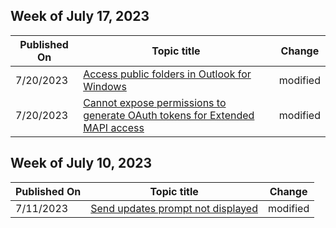 <!-- This file is generated automatically each week. Changes made to this file will be overwritten.-->



## Week of July 17, 2023


| Published On |Topic title | Change |
|------|------------|--------|
| 7/20/2023 | [Access public folders in Outlook for Windows](/outlook/troubleshoot/user-interface/navigate-to-public-folders-in-new-outlook) | modified |
| 7/20/2023 | [Cannot expose permissions to generate OAuth tokens for Extended MAPI access](/outlook/troubleshoot/authentication/expose-permissions-issue-with-mapi-oauth-tokens) | modified |


## Week of July 10, 2023


| Published On |Topic title | Change |
|------|------------|--------|
| 7/11/2023 | [Send updates prompt not displayed](/outlook/troubleshoot/calendaring/send-updates-prompt-not-displayed) | modified |
